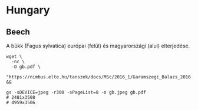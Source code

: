 # Hungary

## Beech

A bükk (Fagus sylvatica) európai (felül) és magyarországi (alul) elterjedése.

```
wget \
  -nc \
  -O gb.pdf \
  "https://nimbus.elte.hu/tanszek/docs/MSc/2016_1/Garamszegi_Balazs_2016.pdf" &&

gs -sDEVICE=jpeg -r300 -sPageList=8 -o gb.jpeg gb.pdf
# 2481x3508
# 4959x3506
```
